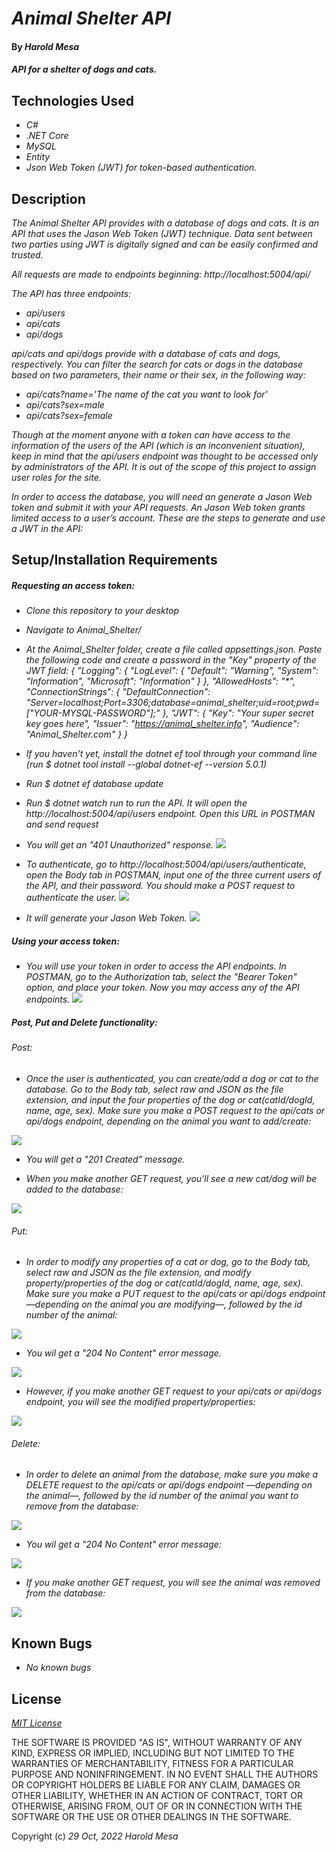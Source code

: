 # _Animal Shelter API_

#### By _**Harold Mesa**_

#### _API for a shelter of dogs and cats._

## Technologies Used

* _C#_
* _.NET Core_
* _MySQL_
* _Entity_
* _Json Web Token (JWT) for token-based authentication._

## Description

_The Animal Shelter API provides with a database of dogs and cats. It is an API that uses the Jason Web Token (JWT) technique. Data sent between two parties using JWT is digitally signed and can be easily confirmed and trusted._

_All requests are made to endpoints beginning: http://localhost:5004/api/_

_The API has three endpoints:_
* _api/users_
* _api/cats_
* _api/dogs_

_api/cats and api/dogs provide with a database of cats and dogs, respectively. You can filter the search for cats or dogs in the database based on two parameters, their name or their sex, in the following way:_
* _api/cats?name='The name of the cat you want to look for'_
* _api/cats?sex=male_
* _api/cats?sex=female_

_Though at the moment anyone with a token can have access to the information of the users of the API (which is an inconvenient situation), keep in mind that the api/users endpoint was thought to be accessed only by administrators of the API. It is out of the scope of this project to assign user roles for the site._

_In order to access the database, you will need an generate a Jason Web token and submit it with your API requests. An Jason Web token grants limited access to a user’s account. These are the steps to generate and use a JWT in the API:_

## Setup/Installation Requirements

##### _Requesting an access token:_

* _Clone this repository to your desktop_
* _Navigate to Animal_Shelter/_
* _At the Animal_Shelter folder, create a file called appsettings.json. Paste the following code and create a password in the "Key" property of the JWT field:_
 _{
  "Logging": {
    "LogLevel": {
      "Default": "Warning",
      "System": "Information",
      "Microsoft": "Information"
    }
  },
  "AllowedHosts": "*",
  "ConnectionStrings": {
    "DefaultConnection": "Server=localhost;Port=3306;database=animal_shelter;uid=root;pwd=["YOUR-MYSQL-PASSWORD"];"
  },
  "JWT": {
    "Key": "Your super secret key goes here",
    "Issuer": "https://animal_shelter.info",
    "Audience": "Animal_Shelter.com"
  }
}_

* _If you haven't yet, install the dotnet ef tool through your command line (run $ dotnet tool install --global dotnet-ef --version 5.0.1)_
* _Run $ dotnet ef database update_
* _Run $ dotnet watch run to run the API. It will open the http://localhost:5004/api/users endpoint. Open this URL in POSTMAN and send request_
* _You will get an "401 Unauthorized" response. 
<img src="img/Screenshot 2022-10-29 at 07.47.02.png">_
* _To authenticate, go to http://localhost:5004/api/users/authenticate, open the Body tab in POSTMAN, input one of the three current users of the API, and their password. You should make a POST request to authenticate the user. 
<img src="img/Screenshot 2022-10-29 at 08.01.33.png">_
* _It will generate your Jason Web Token. 
<img src="img/Screenshot 2022-10-29 at 08.03.02.png">_   

##### _Using your access token:_

* _You will use your token in order to access the API endpoints. In POSTMAN, go to the Authorization tab, select the "Bearer Token" option, and place your token. Now you may access any of the API endpoints. 
<img src="img/Screenshot 2022-10-29 at 08.14.47.png">_

##### _Post, Put and Delete functionality:_
###### _Post:_
* _Once the user is authenticated, you can create/add a dog or cat to the database. Go to the Body tab, select raw and JSON as the file extension, and input the four properties of the dog or cat(catId/dogId, name, age, sex). Make sure you make a POST request to the api/cats or api/dogs endpoint, depending on the animal you want to add/create:_

<img src="img/Screenshot 2022-11-04 at 12.50.png">          

* _You will get a "201 Created" message._

* _When you make another GET request, you'll see a new cat/dog will be added to the database:_

<img src="img/Screenshot 2022-11-04 at 12.53.png">

###### _Put:_

* _In order to modify any properties of a cat or dog, go to the Body tab, select raw and JSON as the file extension, and modify property/properties of the dog or cat(catId/dogId, name, age, sex). Make sure you make a PUT request to the api/cats or api/dogs endpoint —depending on the animal you are modifying—, followed by the id number of the animal:_

<img src="img/put/Screenshot 2022-11-04 at 13.33.png">

* _You wil get a "204 No Content" error message._

<img src="img/put/Screenshot 2022-11-04 at 13.35.58.png">

* _However, if you make another GET request to your api/cats or api/dogs endpoint, you will see the modified property/properties:_

<img src="img/put/Screenshot 2022-11-04 at 13.39.28.png">

###### _Delete:_

* _In order to delete an animal from the database, make sure you make a DELETE request to the api/cats or api/dogs endpoint —depending on the animal—, followed by the id number of the animal you want to remove from the database:_

<img src="img/put/Screenshot 2022-11-04 at 13.45.34.png">

* _You wil get a "204 No Content" error message:_

<img src="img/put/Screenshot 2022-11-04 at 13.45.44.png">

* _If you make another GET request, you will see the animal was removed from the database:_

<img src="img/put/Screenshot 2022-11-04 at 13.46.23.png">

## Known Bugs

* _No known bugs_

## License

_[MIT License](https://en.wikipedia.org/wiki/MIT_License)_

THE SOFTWARE IS PROVIDED "AS IS", WITHOUT WARRANTY OF ANY KIND, EXPRESS OR
IMPLIED, INCLUDING BUT NOT LIMITED TO THE WARRANTIES OF MERCHANTABILITY,
FITNESS FOR A PARTICULAR PURPOSE AND NONINFRINGEMENT. IN NO EVENT SHALL THE
AUTHORS OR COPYRIGHT HOLDERS BE LIABLE FOR ANY CLAIM, DAMAGES OR OTHER
LIABILITY, WHETHER IN AN ACTION OF CONTRACT, TORT OR OTHERWISE, ARISING FROM,
OUT OF OR IN CONNECTION WITH THE SOFTWARE OR THE USE OR OTHER DEALINGS IN THE
SOFTWARE.

Copyright (c) _29 Oct, 2022_ _Harold Mesa_
